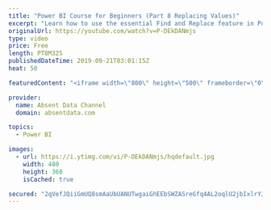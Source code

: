 ```yaml
---
title: "Power BI Course for Beginners (Part 8 Replacing Values)"
excerpt: "Learn how to use the essential Find and Replace feature in Power BI."
originalUrl: https://youtube.com/watch?v=P-DEkDANmjs
type: video
price: Free
length: PT8M32S
publishedDateTime: 2019-09-21T03:01:15Z
heat: 50

featuredContent: "<iframe width=\"800\" height=\"500\" frameborder=\"0\" src=\"https://www.youtube.com/embed/P-DEkDANmjs\" allow=\"accelerometer; autoplay; encrypted-media; gyroscope; picture-in-picture\" allowfullscreen></iframe>"

provider:
  name: Absent Data Channel
  domain: absentdata.com

topics:
  - Power BI

images:
  - url: https://i.ytimg.com/vi/P-DEkDANmjs/hqdefault.jpg
    width: 480
    height: 360
    isCached: true

secured: "2qVefJQiiGmUQ8smAaUbUANUTwgaiGhEEbSWZASreGfq4AL2oqlU2jbIxlrYJ2yz47wZNRRqYdCbIdh52zZT3uI/3reXyjfKC7MoyApKQZBucE6OdM2eGStUCtXJsy3jfPvjFUZUvc8KpetuqJGbtnF/XVIHa2nTVaUv6GudSsZLyAWOw0UkkkIS5RUBcv6pi8rKl833lED1hZRczBCQmZdp7qBh6WG6BkdAPgMY7hCw7kvuMWm3xYg+qZ5TjSeHKtr9CF3JQBuM8wXcN75lSf8aF9uTV9auHu119wMI4EMUZJS8X3/prsPW2kCxmKpxO6zqKaTrq0e10o0TQ+2BM9j93Ks+yeZRpuudKEN8QIkYJ6v3W3MsmANqKqNjCLQc26tG8BMVYsgMKmNMTaik/8IAGzjTyHwPx3VOK74SxQk=;6p3F3j6ED72coItTi9pyhQ=="
---
```


